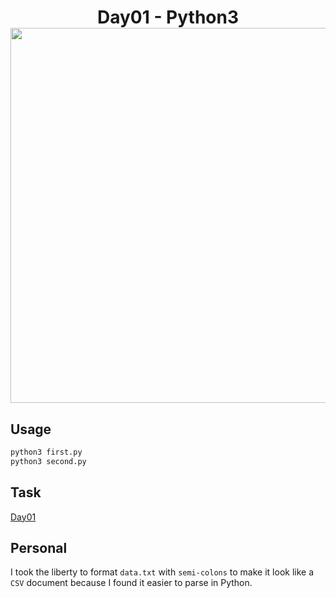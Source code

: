 <h1 align="center">
  Day01 - Python3<br>
  <img src="https://raw.githubusercontent.com/catppuccin/catppuccin/main/assets/palette/macchiato.png" width="600px"/>
  <br>
</h1>

## Usage

```bash
python3 first.py
python3 second.py
```

## Task

[Day01](https://adventofcode.com/2024/day/1)

## Personal

I took the liberty to format `data.txt` with `semi-colons` to make it look like a `CSV` document because I found it easier to parse in Python.
